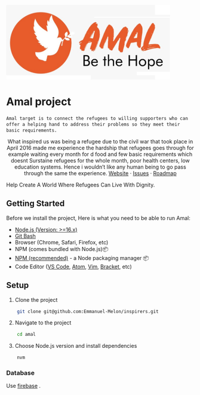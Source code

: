 
<img src='./src/assets/images/amal-logo.jpg' alt='' height='200px' />

# Amal project

    Amal target is to connect the refugees to willing supporters who can offer a helping hand to address their problems so they meet their basic requirements.

  <p align="center">
    What inspired us was being a refugee due to the civil war that took place in April 2016 made me experience the hardship that refugees goes through for example waiting  every month for d food and few basic requirements which doesnt Surstaine refugees for the whole month, poor health centers,  low education systems. Hence i wouldn’t like any human being to go pass through the same the experience.
    <a href="https://inspirers.co">Website</a>
    ·
    <a href="https://github.com/Amalsouthsudan23/amal.git/issues">Issues</a>
    ·
    <a href="https://cal.com/roadmap">Roadmap</a>
  </p>
  
Help Create A World Where Refugees Can Live With Dignity.

## Getting Started

Before we install the project, Here is what you need to be able to run Amal:

- [Node.js (Version: >=16.x)](https://nodejs.org/en/download/)
- [Git Bash](https://git-scm.com/downloads)
- Browser (Chrome, Safari, Firefox, etc)
- NPM (comes bundled with Node.js)📦
- [NPM (recommended)](https://npm.com/getting-started/install) - a Node packaging manager 📦
- Code Editor ([VS Code](https://code.visualstudio.com/download), [Atom](https://flight-manual.atom.io/getting-started/sections/installing-atom/), [Vim](https://www.vim.org/download.php), [Bracket](http://brackets.io/), etc)

## Setup

1. Clone the project

```bash
    git clone git@github.com:Emmanuel-Melon/inspirers.git
```

2. Navigate to the project

```bash
    cd amal
```

3. Choose Node.js version and install dependencies

```bash
    nvm
```

### Database

Use [firebase](https://firebase.google.com/) .


